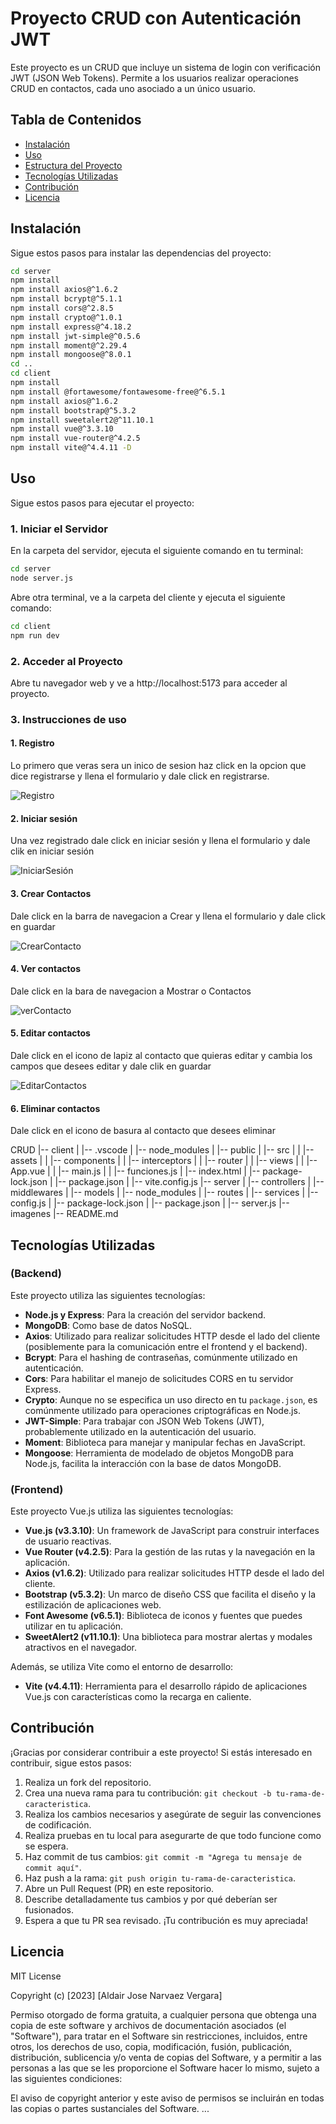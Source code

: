 # Proyecto CRUD con Autenticación JWT

Este proyecto es un CRUD que incluye un sistema de login con verificación JWT (JSON Web Tokens). Permite a los usuarios realizar operaciones CRUD en contactos, cada uno asociado a un único usuario.

## Tabla de Contenidos

- [Instalación](#instalación)
- [Uso](#uso)
- [Estructura del Proyecto](#estructura-del-proyecto)
- [Tecnologías Utilizadas](#tecnologías-utilizadas)
- [Contribución](#contribución)
- [Licencia](#licencia)

## Instalación

Sigue estos pasos para instalar las dependencias del proyecto:

```bash
cd server
npm install
npm install axios@^1.6.2
npm install bcrypt@^5.1.1
npm install cors@^2.8.5
npm install crypto@^1.0.1
npm install express@^4.18.2
npm install jwt-simple@^0.5.6
npm install moment@^2.29.4
npm install mongoose@^8.0.1
cd ..
cd client
npm install
npm install @fortawesome/fontawesome-free@^6.5.1
npm install axios@^1.6.2
npm install bootstrap@^5.3.2
npm install sweetalert2@^11.10.1
npm install vue@^3.3.10
npm install vue-router@^4.2.5
npm install vite@^4.4.11 -D
```

## Uso

Sigue estos pasos para ejecutar el proyecto:

### 1. Iniciar el Servidor

En la carpeta del servidor, ejecuta el siguiente comando en tu terminal:

```bash
cd server
node server.js
```
Abre otra terminal, ve a la carpeta del cliente y ejecuta el siguiente comando:

```bash
cd client
npm run dev
```

### 2. Acceder al Proyecto

Abre tu navegador web y ve a http://localhost:5173 para acceder al proyecto.

### 3. Instrucciones de uso

#### 1. Registro

Lo primero que veras sera un inico de sesion haz click en la opcion que dice registrarse y llena el formulario y dale click en registrarse.

![Registro](imagenes/registro.png)

#### 2. Iniciar sesión

Una vez registrado dale click en iniciar sesión y llena el formulario y dale clik en iniciar sesión

![IniciarSesión](imagenes/iniciasSesion.png)

#### 3. Crear Contactos

Dale click en la barra de navegacion a Crear y llena el formulario y dale click en guardar

![CrearContacto](imagenes/crearContacto.png)

#### 4. Ver contactos

Dale click en la bara de navegacion a Mostrar o Contactos

![verContacto](imagenes/verContactos.png)

#### 5. Editar contactos

Dale click en el icono de lapiz al contacto que quieras editar y cambia los campos que desees editar y dale clik en guardar

![EditarContactos](imagenes/editarContactos.png)

#### 6. Eliminar contactos

Dale click en el icono de basura al contacto que desees eliminar

CRUD
|-- client
|   |-- .vscode
|   |-- node_modules
|   |-- public
|   |-- src
|   |   |-- assets
|   |   |-- components
|   |   |-- interceptors
|   |   |-- router
|   |   |-- views
|   |   |-- App.vue
|   |   |-- main.js
|   |   |-- funciones.js
|   |-- index.html
|   |-- package-lock.json
|   |-- package.json
|   |-- vite.config.js
|-- server
|   |-- controllers
|   |-- middlewares
|   |-- models
|   |-- node_modules
|   |-- routes
|   |-- services
|   |-- config.js
|   |-- package-lock.json
|   |-- package.json
|   |-- server.js
|-- imagenes
|-- README.md


## Tecnologías Utilizadas

### (Backend)

Este proyecto utiliza las siguientes tecnologías:

- **Node.js y Express**: Para la creación del servidor backend.
- **MongoDB**: Como base de datos NoSQL.
- **Axios**: Utilizado para realizar solicitudes HTTP desde el lado del cliente (posiblemente para la comunicación entre el frontend y el backend).
- **Bcrypt**: Para el hashing de contraseñas, comúnmente utilizado en autenticación.
- **Cors**: Para habilitar el manejo de solicitudes CORS en tu servidor Express.
- **Crypto**: Aunque no se especifica un uso directo en tu `package.json`, es comúnmente utilizado para operaciones criptográficas en Node.js.
- **JWT-Simple**: Para trabajar con JSON Web Tokens (JWT), probablemente utilizado en la autenticación del usuario.
- **Moment**: Biblioteca para manejar y manipular fechas en JavaScript.
- **Mongoose**: Herramienta de modelado de objetos MongoDB para Node.js, facilita la interacción con la base de datos MongoDB.

### (Frontend)

Este proyecto Vue.js utiliza las siguientes tecnologías:

- **Vue.js (v3.3.10)**: Un framework de JavaScript para construir interfaces de usuario reactivas.
- **Vue Router (v4.2.5)**: Para la gestión de las rutas y la navegación en la aplicación.
- **Axios (v1.6.2)**: Utilizado para realizar solicitudes HTTP desde el lado del cliente.
- **Bootstrap (v5.3.2)**: Un marco de diseño CSS que facilita el diseño y la estilización de aplicaciones web.
- **Font Awesome (v6.5.1)**: Biblioteca de iconos y fuentes que puedes utilizar en tu aplicación.
- **SweetAlert2 (v11.10.1)**: Una biblioteca para mostrar alertas y modales atractivos en el navegador.

Además, se utiliza Vite como el entorno de desarrollo:

- **Vite (v4.4.11)**: Herramienta para el desarrollo rápido de aplicaciones Vue.js con características como la recarga en caliente.

## Contribución

¡Gracias por considerar contribuir a este proyecto! Si estás interesado en contribuir, sigue estos pasos:

1. Realiza un fork del repositorio.
2. Crea una nueva rama para tu contribución: `git checkout -b tu-rama-de-caracteristica`.
3. Realiza los cambios necesarios y asegúrate de seguir las convenciones de codificación.
4. Realiza pruebas en tu local para asegurarte de que todo funcione como se espera.
5. Haz commit de tus cambios: `git commit -m "Agrega tu mensaje de commit aquí"`.
6. Haz push a la rama: `git push origin tu-rama-de-caracteristica`.
7. Abre un Pull Request (PR) en este repositorio.
8. Describe detalladamente tus cambios y por qué deberían ser fusionados.
9. Espera a que tu PR sea revisado. ¡Tu contribución es muy apreciada!

## Licencia

MIT License

Copyright (c) [2023] [Aldair Jose Narvaez Vergara]

Permiso otorgado de forma gratuita, a cualquier persona que obtenga una copia de este software y archivos de documentación asociados (el "Software"), para tratar en el Software sin restricciones, incluidos, entre otros, los derechos de uso, copia, modificación, fusión, publicación, distribución, sublicencia y/o venta de copias del Software, y a permitir a las personas a las que se les proporcione el Software hacer lo mismo, sujeto a las siguientes condiciones:

El aviso de copyright anterior y este aviso de permisos se incluirán en todas las copias o partes sustanciales del Software.
...
